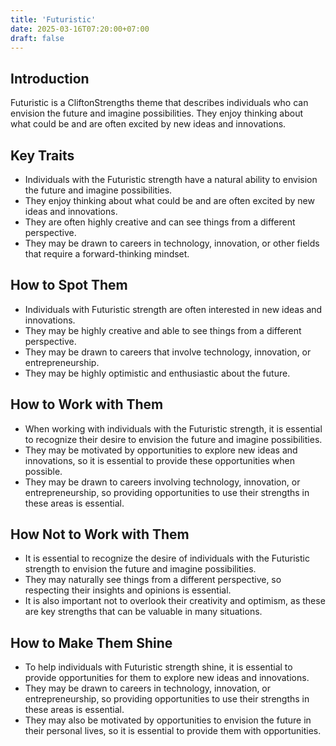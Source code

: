 ```yaml
---
title: 'Futuristic'
date: 2025-03-16T07:20:00+07:00
draft: false
---
```


## Introduction

Futuristic is a CliftonStrengths theme that describes individuals who can envision the future and imagine possibilities. They enjoy thinking about what could be and are often excited by new ideas and innovations.

## Key Traits

- Individuals with the Futuristic strength have a natural ability to envision the future and imagine possibilities.
- They enjoy thinking about what could be and are often excited by new ideas and innovations.
- They are often highly creative and can see things from a different perspective.
- They may be drawn to careers in technology, innovation, or other fields that require a forward-thinking mindset.

## How to Spot Them

- Individuals with Futuristic strength are often interested in new ideas and innovations.
- They may be highly creative and able to see things from a different perspective.
- They may be drawn to careers that involve technology, innovation, or entrepreneurship.
- They may be highly optimistic and enthusiastic about the future.

## How to Work with Them

- When working with individuals with the Futuristic strength, it is essential to recognize their desire to envision the future and imagine possibilities.
- They may be motivated by opportunities to explore new ideas and innovations, so it is essential to provide these opportunities when possible.
- They may be drawn to careers involving technology, innovation, or entrepreneurship, so providing opportunities to use their strengths in these areas is essential.

## How Not to Work with Them

- It is essential to recognize the desire of individuals with the Futuristic strength to envision the future and imagine possibilities.
- They may naturally see things from a different perspective, so respecting their insights and opinions is essential.
- It is also important not to overlook their creativity and optimism, as these are key strengths that can be valuable in many situations.

## How to Make Them Shine

- To help individuals with Futuristic strength shine, it is essential to provide opportunities for them to explore new ideas and innovations.
- They may be drawn to careers in technology, innovation, or entrepreneurship, so providing opportunities to use their strengths in these areas is essential.
- They may also be motivated by opportunities to envision the future in their personal lives, so it is essential to provide them with opportunities.
